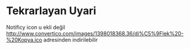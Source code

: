 Tekrarlayan Uyari
=================
Notificy icon u ekli değil
http://www.convertico.com/images/1398018368.36/di%C5%9Flek%20-%20Kopya.ico
adresinden indirilebilir
